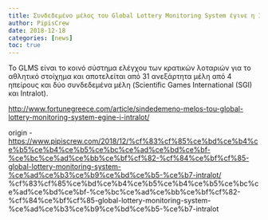 ```yaml
---
title: Συνδεδεμένο μέλος του Global Lottery Monitoring System έγινε η Intralot
author: PipisCrew
date: 2018-12-18
categories: [news]
toc: true
---
```


Το GLMS είναι το κοινό σύστημα ελέγχου των κρατικών λοταριών για το αθλητικό στοίχημα και αποτελείται από 31 ανεξάρτητα μέλη από 4 ηπείρους και δύο συνδεδεμένα μέλη (Scientific Games International (SGI) και Intralot).

http://www.fortunegreece.com/article/sindedemeno-melos-tou-global-lottery-monitoring-system-egine-i-intralot/

origin - https://www.pipiscrew.com/2018/12/%cf%83%cf%85%ce%bd%ce%b4%ce%b5%ce%b4%ce%b5%ce%bc%ce%ad%ce%bd%ce%bf-%ce%bc%ce%ad%ce%bb%ce%bf%cf%82-%cf%84%ce%bf%cf%85-global-lottery-monitoring-system-%ce%ad%ce%b3%ce%b9%ce%bd%ce%b5-%ce%b7-intralot/ %cf%83%cf%85%ce%bd%ce%b4%ce%b5%ce%b4%ce%b5%ce%bc%ce%ad%ce%bd%ce%bf-%ce%bc%ce%ad%ce%bb%ce%bf%cf%82-%cf%84%ce%bf%cf%85-global-lottery-monitoring-system-%ce%ad%ce%b3%ce%b9%ce%bd%ce%b5-%ce%b7-intralot